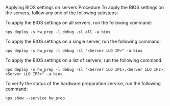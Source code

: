 Applying BIOS settings on servers
Procedure
To apply the BIOS settings on the servers, follow any one of the following substeps:

To apply the BIOS settings on all servers, run the following command:
```
nps deploy -s hw_prep -l debug -sl all -a bios
```

To apply the BIOS settings on a single server, run the following command:
```
nps deploy -s hw_prep -l debug -sl "<Server iLO IP>" -a bios
```

To apply the BIOS settings on a list of servers, run the following command:
```
nps deploy -s hw_prep -l debug -sl "<Server iLO IP1>,<Server iLO IP2>,<Server iLO IP3>" -a bios
```

To verify the status of the hardware preparation service, run the following command:
```
nps show --service hw_prep
```
